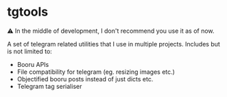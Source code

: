 # tgtools

⚠ In the middle of development, I don't recommend you use it as of now.

A set of telegram related utilities that I use in multiple projects. Includes
but is not limited to:

- Booru APIs
- File compatibility for telegram (eg. resizing images etc.)
- Objectified booru posts instead of just dicts etc.
- Telegram tag serialiser
